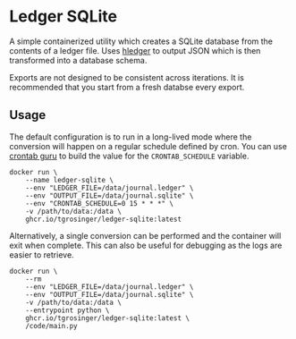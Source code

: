 # Ledger SQLite

A simple containerized utility which creates a SQLite database from the contents of a ledger file. Uses [hledger](https://hledger.org) to output JSON which is then transformed into a database schema.

Exports are not designed to be consistent across iterations. It is recommended that you start from a fresh databse every export.

## Usage

The default configuration is to run in a long-lived mode where the conversion will happen on a regular schedule defined by cron. You can use [crontab guru](https://crontab.guru) to build the value for the `CRONTAB_SCHEDULE` variable.

```
docker run \
    --name ledger-sqlite \
    --env "LEDGER_FILE=/data/journal.ledger" \
    --env "OUTPUT_FILE=/data/journal.sqlite" \
    --env "CRONTAB_SCHEDULE=0 15 * * *" \
    -v /path/to/data:/data \
    ghcr.io/tgrosinger/ledger-sqlite:latest
```

Alternatively, a single conversion can be performed and the container will exit when complete. This can also be useful for debugging as the logs are easier to retrieve.

```
docker run \
    --rm
    --env "LEDGER_FILE=/data/journal.ledger" \
    --env "OUTPUT_FILE=/data/journal.sqlite" \
    -v /path/to/data:/data \
    --entrypoint python \
    ghcr.io/tgrosinger/ledger-sqlite:latest \
    /code/main.py

```
